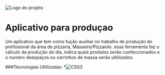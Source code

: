 ![Logo do projeto](https://github.com/andersonsouzacardoso/App-producao/blob/main/Logo/galaxy-s5.png)

# Aplicativo para produçao
Um aplicativo que tem como fução auxiliar no trabalho de produção do profissional da área de pizzaria, Masseiro/Pizzaiolo. essa ferramenta faz o cálculo da produção do dia, indica quais produtos serão confeccionados e o numero deespaços ou carrinhos de massa serão ultilizados.

###Técnologias Ultilizadas:
*![CSS3](https://img.shields.io/badge/css3-%231572B6.svg?style=for-the-badge&logo=css3&logoColor=white)
